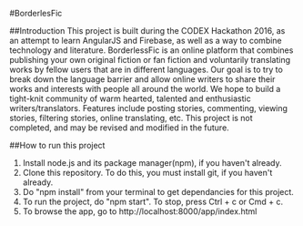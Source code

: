 #BorderlesFic

##Introduction
This project is built during the CODEX Hackathon 2016, as an attempt to learn AngularJS and Firebase, as well as a way to combine technology and literature. BorderlessFic is an online platform that combines publishing your own original fiction or fan fiction and voluntarily translating works by fellow users that are in different languages. Our goal is to try to break down the language barrier and allow online writers to share their works and interests with people all around the world. We hope to build a tight-knit community of warm hearted, talented and enthusiastic writers/translators. Features include posting stories, commenting, viewing stories, filtering stories, online translating, etc. This project is not completed, and may be revised and modified in the future.

##How to run this project

1. Install node.js and its package manager(npm), if you haven't already.
2. Clone this repository. To do this, you must install git, if you haven't already.
3. Do "npm install" from your terminal to get dependancies for this project.
4. To run the project, do "npm start". To stop, press Ctrl + c or Cmd + c.
5. To browse the app, go to http://localhost:8000/app/index.html

